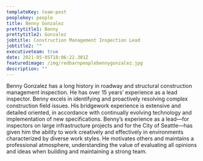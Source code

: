 ```yaml
---
templateKey: team-post
peoplekey: people
title: Benny Gonzalez
prettytitle1: Benny
prettytitle2: Gonzalez
jobtitle: Construction Management Inspection Lead
jobtitle2: ""
executiveteam: true
date: 2021-05-05T18:06:22.301Z
featuredimage: /img/redbarnpeoplebennygonzalez.jpg
description: ""
---
```


<!--StartFragment-->

Benny Gonzalez has a long history in roadway and structural construction management inspection. He has over 15 years’ experience as a lead inspector. Benny excels in identifying and proactively resolving complex construction ﬁeld issues. His bridgework experience is extensive and detailed oriented, in accordance with continually evolving technology and implementation of new specifications. Benny’s experience as a lead—for inspectors on large infrastructure projects and for the City of Seattle—has given him the ability to work creatively and effectively in environments characterized by diverse work styles. He motivates others and maintains a professional atmosphere, understanding the value of evaluating all opinions and ideas when building and maintaining a strong team.

<!--EndFragment-->
